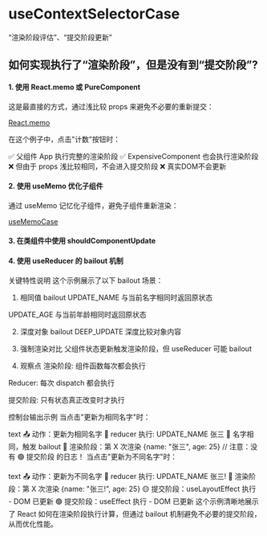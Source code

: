 # useContextSelectorCase

“渲染阶段评估”、“提交阶段更新”

## 如何实现执行了“渲染阶段”，但是没有到“提交阶段”?

#### 1. 使用 React.memo 或 PureComponent
这是最直接的方式，通过浅比较 props 来避免不必要的重新提交：

[React.memo](./memoCase.tsx)

在这个例子中，点击"计数"按钮时：

✅ 父组件 App 执行完整的渲染阶段
✅ ExpensiveComponent 也会执行渲染阶段
❌ 但由于 props 浅比较相同，不会进入提交阶段
❌ 真实DOM不会更新

#### 2. 使用 useMemo 优化子组件
通过 useMemo 记忆化子组件，避免子组件重新渲染：

[useMemoCase](./useMemoCase)

#### 3. 在类组件中使用 shouldComponentUpdate

#### 4. 使用 useReducer 的 bailout 机制
关键特性说明
这个示例展示了以下 bailout 场景：

1. 相同值 bailout
UPDATE_NAME 与当前名字相同时返回原状态

UPDATE_AGE 与当前年龄相同时返回原状态

2. 深度对象 bailout
DEEP_UPDATE 深度比较对象内容

3. 强制渲染对比
父组件状态更新触发渲染阶段，但 useReducer 可能 bailout

4. 观察点
渲染阶段: 组件函数每次都会执行

Reducer: 每次 dispatch 都会执行

提交阶段: 只有状态真正改变时才执行

控制台输出示例
当点击"更新为相同名字"时：

text
📤 动作：更新为相同名字
🔄 reducer 执行: UPDATE_NAME 张三
🎯 名字相同，触发 bailout
🔵 渲染阶段：第 X 次渲染 {name: "张三", age: 25}
// 注意：没有 🟢 提交阶段 的日志！
当点击"更新为不同名字"时：

text
📤 动作：更新为不同名字
🔄 reducer 执行: UPDATE_NAME 张三!
🔵 渲染阶段：第 X 次渲染 {name: "张三!", age: 25}
🟡 提交阶段：useLayoutEffect 执行 - DOM 已更新
🟢 提交阶段：useEffect 执行 - DOM 已更新
这个示例清晰地展示了 React 如何在渲染阶段执行计算，但通过 bailout 机制避免不必要的提交阶段，从而优化性能。


